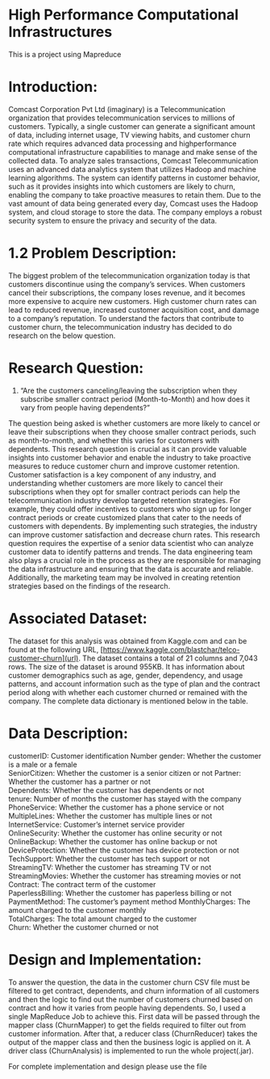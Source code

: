 # High Performance Computational Infrastructures
This is a project using Mapreduce 

Introduction:
===============
Comcast Corporation Pvt Ltd (imaginary) is a Telecommunication organization that provides telecommunication services to millions of customers. Typically, a single customer can generate a significant amount of data, including internet usage, TV viewing habits, and customer churn rate which requires advanced data processing and highperformance computational infrastructure capabilities to manage and make sense of the collected data. To analyze sales transactions, Comcast Telecommunication uses an advanced data analytics system that utilizes Hadoop and machine learning algorithms. The system can identify patterns in customer behavior, such as it provides insights into which customers are likely to churn, enabling the company to take proactive measures to retain them. Due to the vast amount of data being generated every day, Comcast uses the Hadoop system, and cloud storage to store the data. The company employs a robust security system to ensure the privacy and security of the data.

1.2 Problem Description:
==========================
The biggest problem of the telecommunication organization today is that customers discontinue using the company’s services. When customers cancel their subscriptions, the 
company loses revenue, and it becomes more expensive to acquire new customers. High customer churn rates can lead to reduced revenue, increased customer acquisition cost, 
and damage to a company’s reputation. To understand the factors that contribute to customer churn, the telecommunication industry has decided to do research on the below 
question.

Research Question:
====================
1. “Are the customers canceling/leaving the subscription when they subscribe smaller contract period (Month-to-Month) and how does it vary from people having dependents?”

The question being asked is whether customers are more likely to cancel or leave their subscriptions when they choose smaller contract periods, such as month-to-month, and 
whether this varies for customers with dependents. This research question is crucial as it can provide valuable insights into customer behavior and enable the industry to take proactive measures to reduce customer churn and improve customer retention. Customer satisfaction is a key component of any industry, and understanding whether 
customers are more likely to cancel their subscriptions when they opt for smaller contract periods can help the telecommunication industry develop targeted retention strategies. For example, they could offer incentives to customers who sign up for longer contract periods or create customized plans that cater to the needs of customers with dependents. By implementing such strategies, the industry can improve customer satisfaction and decrease churn rates. This research question requires the expertise of a senior data scientist who can analyze customer data to identify patterns and trends. The data engineering team also plays a crucial role in the process as they are responsible for managing the data infrastructure and ensuring that the data is accurate and reliable. Additionally, the marketing team may be involved in creating retention strategies based on the findings of the research.

Associated Dataset:
=====================
The dataset for this analysis was obtained from Kaggle.com and can be found at the following URL, [https://www.kaggle.com/blastchar/telco-customer-churn](url). The dataset 
contains a total of 21 columns and 7,043 rows. The size of the dataset is around 955KB. It has information about customer demographics such as age, gender, dependency, and 
usage patterns, and account information such as the type of plan and the contract period along with whether each customer churned or remained with the company. The complete 
data dictionary is mentioned below in the table.

Data Description:
======================
customerID: Customer identification Number
gender: Whether the customer is a male or a female	
SeniorCitizen:	Whether the customer is a senior citizen or not	
Partner:	Whether the customer has a partner or not	
Dependents:	Whether the customer has dependents or not	
tenure:	Number of months the customer has stayed with the company	
PhoneService:	Whether the customer has a phone service or not	
MultipleLines:	Whether the customer has multiple lines or not	
InternetService:	Customer’s internet service provider	
OnlineSecurity: Whether the customer has online security or not	
OnlineBackup:	Whether the customer has online backup or not	
DeviceProtection:	Whether the customer has device protection or not	
TechSupport:	Whether the customer has tech support or not	
StreamingTV:	Whether the customer has streaming TV or not	
StreamingMovies:	Whether the customer has streaming movies or not	
Contract:	The contract term of the customer	
PaperlessBilling:	Whether the customer has paperless billing or not	
PaymentMethod:	The customer’s payment method
MonthlyCharges:	The amount charged to the customer monthly	
TotalCharges:	The total amount charged to the customer	
Churn:	Whether the customer churned or not

Design and Implementation:
========================
To answer the question, the data in the customer churn CSV file must be filtered to get contract, dependents, and churn information of all customers and then the logic to find out the number of customers churned based on contract and how it varies from people having dependents. So, I used a single MapReduce Job to achieve this. First data will be passed through the mapper class (ChurnMapper) to get the fields required to filter out from customer information. After that, a reducer class (ChurnReducer) takes the output of the mapper class and then the business logic is applied on it. A driver class (ChurnAnalysis) is implemented to run the whole project(.jar).

For complete implementation and design please use the file 







